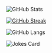 
  ![GitHub Stats](https://github-readme-stats.vercel.app/api?username=sabi-31&show_icons=true&theme=blueberry)
  
  
  
  [![GitHub Streak](https://github-readme-streak-stats.herokuapp.com?user=sabi-31&theme=blueberry&date_format=M%20j%5B%2C%20Y%5D)](https://git.io/streak-stats)
  
  
  ![GitHub Langs](https://github-readme-stats.vercel.app/api/top-langs/?username=sabi-31&layout=compact&theme=blueberry)
  
![Jokes Card](https://readme-jokes.vercel.app/api)
 
